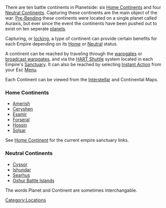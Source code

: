 There are ten battle continents in Planetside: six [Home
Continents](Home_Continent.md) and four [Neutral
Continents](Neutral_Continent.md). Capturing these continents
are the main object of the war. [Pre-Bending](The_Bending.md)
these continents were located on a single planet called Auraxis, but
ever since the event the continents have been pushed out to exist on ten
seperate [planets](Planet.md).

Capturing, or [locking](Continental_lock.md), a type of
continent can provide certain benefits for each Empire depending on its
[Home](Home_Continent.md) or
[Neutral](Neutral_Continent.md) status.

A continent can be reached by traveling through the
[warpgates](Warpgate.md) or [broadcast
warpgates](broadcast_warpgate.md), and via the [HART
Shuttle](HART.md) system located in each Empire's
[Sanctuary](Sanctuary.md). It can also be reached by selecting
[Instant Action](Instant_Action.md) from your Esc
[Menu](Menu.md).

Each Continent can be viewed from the
[Interstellar](Interstellar_Map.md) and Continental Maps.

### Home Continents

- [Amerish](Amerish.md)
- [Ceryshen](Ceryshen.md)
- [Esamir](Esamir.md)
- [Forseral](Forseral.md)
- [Hossin](Hossin.md)
- [Solsar](Solsar.md)

See [Home Continent](Home_Continent.md) for the current empire
sanctuary links.

### Neutral Continents

- [Cyssor](Cyssor.md)
- [Ishundar](Ishundar.md)
- [Searhus](Searhus.md)
- [Oshur Battle Islands](Battle_Islands.md)

The words Planet and Continent are sometimes interchangable.

[Category:Locations](Category:Locations.md)
